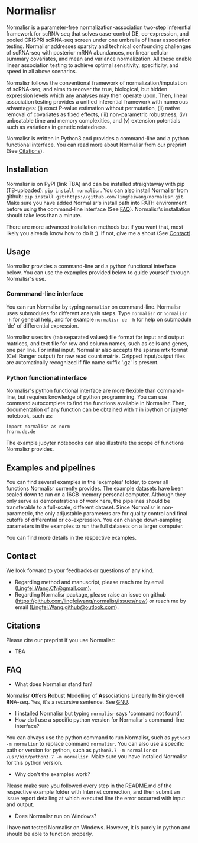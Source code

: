 # Normalisr
Normalisr is a parameter-free normalization-association two-step inferential framework for scRNA-seq that solves case-control DE, co-expression, and pooled CRISPRi scRNA-seq screen under one umbrella of linear association testing. Normalisr addresses sparsity and technical confounding challenges of scRNA-seq with posterior mRNA abundances, nonlinear cellular summary covariates, and mean and variance normalization. All these enable linear association testing to achieve optimal sensitivity, specificity, and speed in all above scenarios.

Normalisr follows the conventional framework of normalization/imputation of scRNA-seq, and aims to recover the true, biological, but hidden expression levels which any analyses may then operate upon. Then, linear association testing provides a unified inferential framework with numerous advantages: (i) exact P-value estimation without permutation, (ii) native removal of covariates as fixed effects, (iii) non-parametric robustness, (iv) unbeatable time and memory complexities, and (v) extension potentials such as variations in genetic relatedness.

Normalisr is written in Python3 and provides a command-line and a python functional interface. You can read more about Normalisr from our preprint (See [Citations](#citations)).

## Installation
Normalisr is on PyPI (link TBA) and can be installed straightaway with pip (TB-uploaded): `pip install normalisr`. You can also install Normalisr from github: `pip install git+https://github.com/lingfeiwang/normalisr.git`. Make sure you have added Normalisr's install path into PATH environment before using the command-line interface (See [FAQ](#faq)). Normalisr's installation should take less than a minute.

There are more advanced installation methods but if you want that, most likely you already know how to do it ;). If not, give me a shout (See [Contact](#contact)).

## Usage
Normalisr provides a command-line and a python functional interface below. You can use the examples provided below to guide yourself through Normalisr's use.

### Commmand-line interface
You can run Normalisr by typing `normalisr` on command-line. Normalisr uses submodules for different analysis steps. Type `normalisr` or `normalisr -h` for general help, and for example `normalisr de -h` for help on submodule 'de' of differential expression.

Normalisr uses tsv (tab separated values) file format for input and output matrices, and text file for row and column names, such as cells and genes, one per line. For initial input, Normalisr also accepts the sparse mtx format (Cell Ranger output) for raw read count matrix. Gzipped input/output files are automatically recognized if file name suffix '.gz' is present.

### Python functional interface
Normalisr's python functional interface are more flexible than command-line, but requires knowledge of python programming. You can use command autocomplete to find the functions available in Normalisr. Then, documentation of any function can be obtained with `?` in ipython or jupyter notebook, such as:
```
import normalisr as norm
?norm.de.de
```
The example jupyter notebooks can also illustrate the scope of functions Normalisr provides.

## Examples and pipelines
You can find several examples in the 'examples' folder, to cover all functions Normalisr currently provides. The example datasets have been scaled down to run on a 16GB-memory personal computer. Although they only serve as demonstrations of work here, the pipelines should be transferable to a full-scale, different dataset. Since Normalisr is non-parametric, the only adjustable parameters are for quality control and final cutoffs of differential or co-expression. You can change down-sampling parameters in the examples to run the full datasets on a larger computer.

You can find more details in the respective examples.

## Contact
We look forward to your feedbacks or questions of any kind.
* Regarding method and manuscript, please reach me by email (Lingfei.Wang.CN@gmail.com).
* Regarding Normalisr package, please raise an issue on github (https://github.com/lingfeiwang/normalisr/issues/new) or reach me by email (Lingfei.Wang.github@outlook.com).

## Citations
Please cite our preprint if you use Normalisr:
* TBA

## FAQ
* What does Normalisr stand for?

**N**ormalisr **O**ffers **R**obust **M**odelling of **A**ssociations **L**inearly **I**n **S**ingle-cell **R**NA-seq. Yes, it's a recursive sentence. See [GNU](https://en.wikipedia.org/wiki/GNU).

* I installed Normalisr but typing `normalisr` says 'command not found'.
* How do I use a specific python version for Normalisr's command-line interface?

You can always use the python command to run Normalisr, such as `python3 -m normalisr` to replace command `normalisr`. You can also use a specific path or version for python, such as `python3.7 -m normalisr` or `/usr/bin/python3.7 -m normalisr`. Make sure you have installed Normalisr for this python version.

* Why don't the examples work?

Please make sure you followed every step in the README.md of the respective example folder with Internet connection, and then submit an issue report detailing at which executed line the error occurred with input and output.

* Does Normalisr run on Windows?

I have not tested Normalisr on Windows. However, it is purely in python and should be able to function properly.
